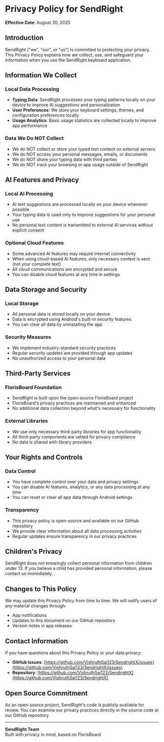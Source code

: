 # Privacy Policy for SendRight

**Effective Date**: August 30, 2025

## Introduction

SendRight ("we", "our", or "us") is committed to protecting your privacy. This Privacy Policy explains how we collect, use, and safeguard your information when you use the SendRight keyboard application.

## Information We Collect

### Local Data Processing
- **Typing Data**: SendRight processes your typing patterns locally on your device to improve AI suggestions and personalization
- **User Preferences**: We store your keyboard settings, themes, and configuration preferences locally
- **Usage Analytics**: Basic usage statistics are collected locally to improve app performance

### Data We Do NOT Collect
- We do NOT collect or store your typed text content on external servers
- We do NOT access your personal messages, emails, or documents
- We do NOT share your typing data with third parties
- We do NOT track your browsing or app usage outside of SendRight

## AI Features and Privacy

### Local AI Processing
- AI text suggestions are processed locally on your device whenever possible
- Your typing data is used only to improve suggestions for your personal use
- No personal text content is transmitted to external AI services without explicit consent

### Optional Cloud Features
- Some advanced AI features may require internet connectivity
- When using cloud-based AI features, only necessary context is sent (not your complete text)
- All cloud communications are encrypted and secure
- You can disable cloud features at any time in settings

## Data Storage and Security

### Local Storage
- All personal data is stored locally on your device
- Data is encrypted using Android's built-in security features
- You can clear all data by uninstalling the app

### Security Measures
- We implement industry-standard security practices
- Regular security updates are provided through app updates
- No unauthorized access to your personal data

## Third-Party Services

### FlorisBoard Foundation
- SendRight is built upon the open-source FlorisBoard project
- FlorisBoard's privacy practices are maintained and enhanced
- No additional data collection beyond what's necessary for functionality

### External Libraries
- We use only necessary third-party libraries for app functionality
- All third-party components are vetted for privacy compliance
- No data is shared with library providers

## Your Rights and Controls

### Data Control
- You have complete control over your data and privacy settings
- You can disable AI features, analytics, or any data processing at any time
- You can reset or clear all app data through Android settings

### Transparency
- This privacy policy is open-source and available on our GitHub repository
- We provide clear information about all data processing activities
- Regular updates ensure transparency in our privacy practices

## Children's Privacy

SendRight does not knowingly collect personal information from children under 13. If you believe a child has provided personal information, please contact us immediately.

## Changes to This Policy

We may update this Privacy Policy from time to time. We will notify users of any material changes through:
- App notifications
- Updates to this document on our GitHub repository
- Version notes in app releases

## Contact Information

If you have questions about this Privacy Policy or your data privacy:

- **GitHub Issues**: [https://github.com/VishruthSai123/SendrightX/issues](https://github.com/VishruthSai123/SendrightX/issues)
- **Repository**: [https://github.com/VishruthSai123/SendrightX](https://github.com/VishruthSai123/SendrightX)

## Open Source Commitment

As an open-source project, SendRight's code is publicly available for review. You can examine our privacy practices directly in the source code at our GitHub repository.

---

**SendRight Team**  
Built with privacy in mind, based on FlorisBoard
